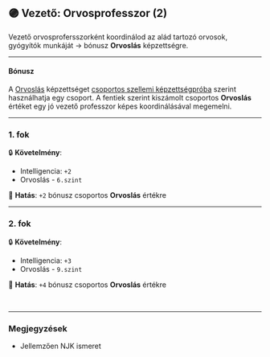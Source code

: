 ## 🟣 Vezető: Orvosprofesszor (2)

Vezető orvosprofersszorként koordinálod az alád tartozó orvosok, gyógyítók munkáját → bónusz **Orvoslás** képzettségre.

---
#### Bónusz

A [Orvoslás](../kepzettsegek.primer.altalanos/orvoslas.md) képzettséget [csoportos szellemi képzettségpróba](../030_07_01_csoportos_kepzettsegproba.md#️-2-csoportos-szellemi-képzettségpróba) szerint használhatja egy csoport. A fentiek szerint kiszámolt csoportos **Orvoslás** értéket egy jó vezető professzor képes koordinálásával megemelni.

---
### 1. fok

🔒 **Követelmény**:
- Intelligencia: `+2`
- Orvoslás - `6.szint`

🌟 **Hatás**: `+2` bónusz csoportos **Orvoslás** értékre

---
### 2. fok

🔒 **Követelmény**:
- Intelligencia: `+3`
- Orvoslás - `9.szint`

🌟 **Hatás**: `+4` bónusz csoportos **Orvoslás** értékre

<br />

---
### Megjegyzések

- Jellemzően NJK ismeret
